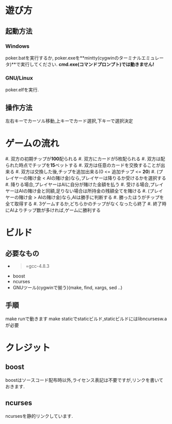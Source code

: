 # 遊び方

## 起動方法

### Windows

poker.batを実行するか,
poker.exeを**mintty(cygwinのターミナルエミュレータ)**で実行してください.
**cmd.exe(コマンドプロンプト)では動きません!**

### GNU/Linux

poker.elfを実行.

## 操作方法

左右キーでカーソル移動,上キーでカード選択,下キーで選択決定

# ゲームの流れ

#. 双方の初期チップが**100**配られる
#. 双方にカードが5枚配られる
#. 双方は配られた時点でチップを**15**ベットする
#. 双方は任意のカードを交換することが出来る
#. 双方は交換した後,チップを追加出来る(0 <= 追加チップ <= **20**)
#. (プレイヤーの賭け金 < AIの賭け金)なら,プレイヤーは降りるか受けるかを選択する
#. 降りる場合,プレイヤーはAIに自分が賭けた金額を払う
#. 受ける場合,プレイヤーはAIの賭け金と同額,足りない場合は所持金の残額全てを賭ける
#. (プレイヤーの賭け金 > AIの賭け金)なら,AIは勝手に判断する
#. 勝ったほうがチップを全て取得する
#. 3ゲームするか,どちらかのチップがなくなったら終了
#. 終了時にAIよりチップ数が多ければ,ゲームに勝利する

# ビルド

## 必要なもの

* >=gcc-4.8.3
* boost
* ncurses
* GNUツール(cygwinで揃う)(make, find, xargs, sed ..)

## 手順

make runで動きます
make staticでstaticビルド,staticビルドにはlibncursesw.aが必要

# クレジット

## boost

boostはソースコード配布時以外,ライセンス表記は不要ですが,リンクを書いておきます.

[](http://www.boost.org/users/license.html)

## ncurses

ncursesを静的リンクしています.

``` {include="ncurses_README"}
```
